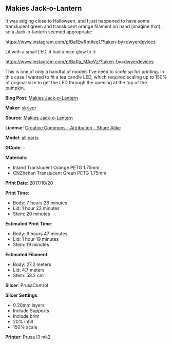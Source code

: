 ## Makies Jack-o-Lantern

It was edging close to Halloween, and I just happened to have some translucent green and translucent
orange filament on hand (imagine that), so a Jack-o-lantern seemed appropriate:

https://www.instagram.com/p/BafEwRmAvq1/?taken-by=dwyerdevices

Lit with a small LED, it had a nice glow to it:

https://www.instagram.com/p/BafIa_MAoVz/?taken-by=dwyerdevices

This is one of only a handful of models I've need to _scale up_ for printing. In this case I wanted to
fit a tea candle LED, which required scaling up to 150% of original size to get the LED through the
opening at the top of the pumpkin.

**Blog Post**: [Makies Jack-o-Lantern](http://www.dwyerdevices.com/2017/11/21/makies-jack-o-lantern/)

**Maker**: [skriver](https://www.thingiverse.com/skriver)

**Source**: [Makies Jack-o-Lantern](https://www.thingiverse.com/thing:525781)

**License**: [Creative Commons - Attribution - Share Alike](http://creativecommons.org/licenses/by-sa/3.0/)

**Model**: [all parts](https://www.thingiverse.com/thing:525781/zip)

**GCode**: -

**Materials**:

 - Inland Translucent Orange PETG 1.75mm
 - CNZhehan Translucent Green PETG 1.75mm

**Print Date**: 2017/10/20

**Print Time**:

 - Body: 7 hours 28 minutes
 - Lid: 1 hour 23 minutes
 - Stem: 20 minutes

**Estimated Print Time**:

 - Body: 6 hours 47 minutes
 - Lid: 1 hour 19 minutes
 - Stem: 19 minutes

**Estimated Filament**:

 - Body: 27.2 meters
 - Lid: 4.7 meters
 - Stem: 58.2 cm

**Slicer**: PrusaControl

**Slicer Settings**:

 - 0.20mm layers
 - Include Supports
 - Include brim
 - 20% infill
 - 150% scale

**Printer**: Prusa i3 mk2